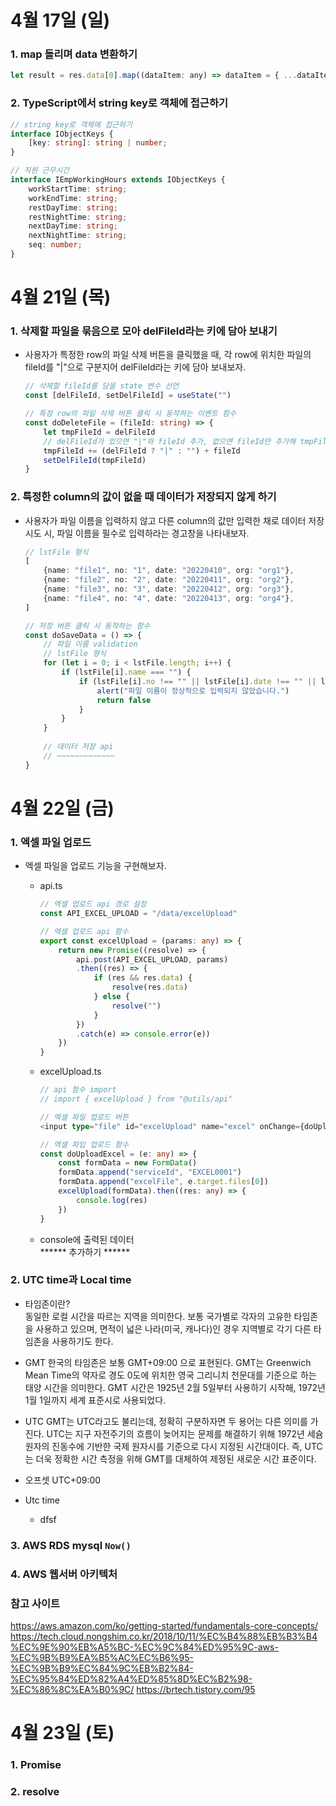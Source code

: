# 4월 17일 (일)
### 1. map 돌리며 data 변환하기
```js
let result = res.data[0].map((dataItem: any) => dataItem = { ...dataItem, id: dataItem.codeDetail, text: dataItem.codeName })
```

### 2. TypeScript에서 string key로 객체에 접근하기
```ts
// string key로 객체에 접근하기
interface IObjectKeys {
    [key: string]: string | number;
}

// 직원 근무시간
interface IEmpWorkingHours extends IObjectKeys {
    workStartTime: string;
    workEndTime: string;
    restDayTime: string;
    restNightTime: string;
    nextDayTime: string;
    nextNightTime: string;
    seq: number;
}
```

# 4월 21일 (목)
### 1. 삭제할 파일을 묶음으로 모아 delFileId라는 키에 담아 보내기
- 사용자가 특정한 row의 파일 삭제 버튼을 클릭했을 때, 각 row에 위치한 파일의 fileId를 "|"으로 구분지어 delFileId라는 키에 담아 보내보자.   
    ```ts
    // 삭제할 fileId를 담을 state 변수 선언 
    const [delFileId, setDelFileId] = useState("")
    
    // 특정 row의 파일 삭제 버튼 클릭 시 동작하는 이벤트 함수
    const doDeleteFile = (fileId: string) => {
        let tmpFileId = delFileId
        // delFileId가 있으면 "|"와 fileId 추가, 없으면 fileId만 추가해 tmpFileId에 담기
        tmpFileId += (delFileId ? "|" : "") + fileId
        setDelFileId(tmpFileId)
    }
    ```

### 2. 특정한 column의 값이 없을 때 데이터가 저장되지 않게 하기
- 사용자가 파일 이름을 입력하지 않고 다른 column의 값만 입력한 채로 데이터 저장 시도 시, 파일 이름을 필수로 입력하라는 경고창을 나타내보자.
    ```ts
    // lstFile 형식
    [
        {name: "file1", no: "1", date: "20220410", org: "org1"},
        {name: "file2", no: "2", date: "20220411", org: "org2"},
        {name: "file3", no: "3", date: "20220412", org: "org3"},
        {name: "file4", no: "4", date: "20220413", org: "org4"},
    ]
    
    // 저장 버튼 클릭 시 동작하는 함수   
    const doSaveData = () => {
        // 파일 이름 validation
        // lstFile 형식
        for (let i = 0; i < lstFile.length; i++) { 
            if (lstFile[i].name === "") {
                if (lstFile[i].no !== "" || lstFile[i].date !== "" || lstFile[i].org !== "") {
                    alert("파일 이름이 정상적으로 입력되지 않았습니다.")
                    return false
                }
            }
        }
        
        // 데이터 저장 api
        // ~~~~~~~~~~~~~
    }
    ```
    
# 4월 22일 (금)
### 1. 엑셀 파일 업로드
- 엑셀 파일을 업로드 기능을 구현해보자.
    - api.ts
        ```ts
        // 엑셀 업로드 api 경로 설정
        const API_EXCEL_UPLOAD = "/data/excelUpload"
        
        // 엑셀 업로드 api 함수
        export const excelUpload = (params: any) => {
            return new Promise((resolve) => {
                api.post(API_EXCEL_UPLOAD, params)
                .then((res) => {
                    if (res && res.data) {
                        resolve(res.data)
                    } else {
                        resolve("")
                    }
                })
                .catch(e) => console.error(e))
            })
        }
        ```
    
    - excelUpload.ts
        ```ts
        // api 함수 import
        // import { excelUpload } from "@utils/api"
        
        // 엑셀 파일 업로드 버튼
        <input type="file" id="excelUpload" name="excel" onChange={doUploadExcel} />

        // 엑셀 파입 업로드 함수
        const doUploadExcel = (e: any) => {
            const formData = new FormData()
            formData.append("serviceId", "EXCEL0001")
            formData.append("excelFile", e.target.files[0])
            excelUpload(formData).then((res: any) => {
                console.log(res) 
            })
        }
        ```
 
    - console에 출력된 데이터   
        ****** 추가하기 ******

### 2. UTC time과 Local time
- 타임존이란?  
    동일한 로컬 시간을 따르는 지역을 의미한다. 보통 국가별로 각자의 고유한 타임존을 사용하고 있으며, 면적이 넓은 나라(미국, 캐나다)인 경우 지역별로 각기 다른 타임존을 사용하기도 한다.
- GMT
    한국의 타임존은 보통 GMT+09:00 으로 표현된다. GMT는 Greenwich Mean Time의 약자로 경도 0도에 위치한 영국 그리니치 천문대를 기준으로 하는 태양 시간을 의미한다. 
    GMT 시간은 1925년 2월 5일부터 사용하기 시작해, 1972년 1월 1일까지 세계 표준시로 사용되었다.    

- UTC
    GMT는 UTC라고도 불리는데, 정확히 구분하자면 두 용어는 다른 의미를 가진다. UTC는 지구 자전주기의 흐름이 늦어지는 문제를 해결하기 위해 1972년 세슘 원자의 진동수에 기반한 국제 원자시를 기준으로 다시 지정된 시간대이다. 즉, UTC는 더욱 정확한 시간 측정을 위해 GMT를 대체하여 제정된 새로운 시간 표준이다.
    
- 오프셋
    UTC+09:00

- Utc time
    - dfsf


### 3. AWS RDS mysql `Now()`

### 4. AWS 웹서버 아키텍처

### 참고 사이트
https://aws.amazon.com/ko/getting-started/fundamentals-core-concepts/
https://tech.cloud.nongshim.co.kr/2018/10/11/%EC%B4%88%EB%B3%B4%EC%9E%90%EB%A5%BC-%EC%9C%84%ED%95%9C-aws-%EC%9B%B9%EA%B5%AC%EC%B6%95-%EC%9B%B9%EC%84%9C%EB%B2%84-%EC%95%84%ED%82%A4%ED%85%8D%EC%B2%98-%EC%86%8C%EA%B0%9C/
https://brtech.tistory.com/95

# 4월 23일 (토)
### 1. Promise

### 2. resolve

